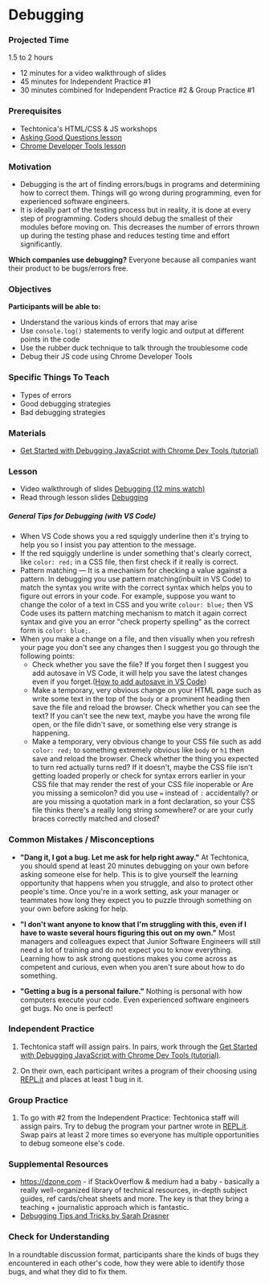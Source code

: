 # Debugging

### Projected Time
1.5 to 2 hours
- 12 minutes for a video walkthrough of slides
- 45 minutes for Independent Practice #1
- 30 minutes combined for Independent Practice #2 & Group Practice #1

### Prerequisites
- Techtonica's HTML/CSS & JS workshops
- [Asking Good Questions lesson](/asking-good-questions/asking-good-questions.md)
- [Chrome Developer Tools lesson](/chrome-developer-tools/chrome-developer-tools.md)

### Motivation

- Debugging is the art of finding errors/bugs in programs and determining how to correct them. Things will go wrong during programming, even for experienced software engineers.
- It is ideally part of the testing process but in reality, it is done at every step of programming. Coders should debug the smallest of their modules before moving on. This decreases the number of errors thrown up during the testing phase and reduces testing time and effort significantly.

**Which companies use debugging?** Everyone because all companies want their product to be bugs/errors free.

### Objectives
**Participants will be able to:**
- Understand the various kinds of errors that may arise
- Use `console.log()` statements to verify logic and output at different points in the code
- Use the rubber duck technique to talk through the troublesome code
- Debug their JS code using Chrome Developer Tools

### Specific Things To Teach
- Types of errors
- Good debugging strategies
- Bad debugging strategies

### Materials

- [Get Started with Debugging JavaScript with Chrome Dev Tools (tutorial)](https://developers.google.com/web/tools/chrome-devtools/javascript/)

### Lesson
- Video walkthrough of slides [Debugging (12 mins watch)](https://drive.google.com/file/d/1VMyGDG5CnNMkjCyaNx1LAjxTMKxC0QQ4/view?usp=sharing)
- Read through lesson slides [Debugging](https://docs.google.com/presentation/d/1Ol1as_RuxBpXMd4VxCUyvFVkjpcqAxg6B-c0Sl9KDLc/edit?usp=sharing)

##### General Tips for Debugging (with VS Code)
- When VS Code shows you a red squiggly underline then it's trying to help you so I insist you pay attention to the message.
- If the red squiggly underline is under something that's clearly correct, like `color: red;` in a CSS file, then first check if it really is correct.
- Pattern matching — It is a mechanism for checking a value against a pattern. In debugging you use pattern matching(inbuilt in VS Code) to match the syntax you write with the correct syntax which helps you to figure out errors in your code. For example, suppose you want to change the color of a text in CSS and you write `colour: blue;` then VS Code uses its pattern matching mechanism to match it again correct syntax and give you an error "check property spelling" as the correct form is `color: blue;`.
- When you make a change on a file, and then visually when you refresh your page you don't see any changes then I suggest you go through the following points:
    - Check whether you save the file? If you forget then I suggest you add autosave in VS Code, it will help you save the latest changes even if you forget.([How to add autosave in VS Code](https://code.visualstudio.com/docs/editor/codebasics#_save-auto-save))
    - Make a temporary, very obvious change on your HTML page such as write some text in the top of the `body` or a prominent heading then save the file and reload the browser. Check whether you can see the text? If you can't see the new text, maybe you have the wrong file open, or the file didn't save, or something else very strange is happening.
    - Make a temporary, very obvious change to your CSS file such as add `color: red;` to something extremely obvious like `body` or `h1` then save and reload the browser. Check whether the thing you expected to turn red actually turns red? If it doesn't, maybe the CSS file isn't getting loaded properly or check for syntax errors earlier in your CSS file that may render the rest of your CSS file inoperable or Are you missing a semicolon? did you use `=` instead of `:` accidentally? or are you missing a quotation mark in a font declaration, so your CSS file thinks there's a really long string somewhere? or are your curly braces correctly matched and closed?

### Common Mistakes / Misconceptions

- **"Dang it, I got a bug. Let me ask for help right away."** At Techtonica, you should spend at least 20 minutes debugging on your own before asking someone else for help. This is to give yourself the learning opportunity that happens when you struggle, and also to protect other people's time. Once you're in a work setting, ask your manager or teammates how long they expect you to puzzle through something on your own before asking for help.

- **"I don't want anyone to know that I'm struggling with this, even if I have to waste several hours figuring this out on my own."** Most managers and colleagues expect that Junior Software Engineers will still need a lot of training and do not expect you to know everything. Learning how to ask strong questions makes you come across as competent and curious, even when you aren't sure about how to do something.

- **"Getting a bug is a personal failure."** Nothing is personal with how computers execute your code. Even experienced software engineers get bugs. No one is perfect!

### Independent Practice

1. Techtonica staff will assign pairs. In pairs, work through the [Get Started with Debugging JavaScript with Chrome Dev Tools (tutorial)](https://developers.google.com/web/tools/chrome-devtools/javascript/).

2. On their own, each participant writes a program of their choosing using [REPL.it](http://www.repl.it) and places at least 1 bug in it.

### Group Practice

1. To go with #2 from the Independent Practice: 
Techtonica staff will assign pairs. Try to debug the program your partner wrote in [REPL.it](http://www.repl.it).
Swap pairs at least 2 more times so everyone has multiple opportunities to debug someone else's code.

### Supplemental Resources
- https://dzone.com - if StackOverflow & medium had a baby - basically a really well-organized library of technical resources, in-depth subject guides, ref cards/cheat sheets and more. The key is that they bring a teaching + journalistic approach which is fantastic.
- [Debugging Tips and Tricks by Sarah Drasner](https://css-tricks.com/debugging-tips-tricks/)

### Check for Understanding
In a roundtable discussion format, participants share the kinds of bugs they encountered in each other's code, how they were able to identify those bugs, and what they did to fix them.

